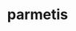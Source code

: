 ---
title: "parmetis"
layout: cache
categories: [package, develop]
meta: {"compilers": ["cce@=18.0.0", "gcc@=10.3.0", "gcc@=11.1.0", "gcc@=11.4.0", "gcc@=7.3.1", "gcc@=7.5.0", "gcc@=9.4.0", "oneapi@=2024.1.0", "oneapi@=2024.2.1"], "num_specs": 111, "num_specs_by_stack": {"aws-pcluster-x86_64_v4": 6, "data-vis-sdk": 7, "e4s": 20, "e4s-cray-rhel": 4, "e4s-cray-sles": 4, "e4s-neoverse-v2": 15, "e4s-neoverse_v1": 12, "e4s-oneapi": 14, "e4s-power": 3, "e4s-rocm-external": 5, "radiuss": 5, "radiuss-aws": 8, "radiuss-aws-aarch64": 8, "root": 111}, "oss": ["amzn2", "rhel8", "sle_hpc15", "ubuntu18.04", "ubuntu20.04", "ubuntu22.04"], "platforms": ["linux"], "stacks": ["aws-pcluster-x86_64_v4", "data-vis-sdk", "e4s", "e4s-cray-rhel", "e4s-cray-sles", "e4s-neoverse-v2", "e4s-neoverse_v1", "e4s-oneapi", "e4s-power", "e4s-rocm-external", "radiuss", "radiuss-aws", "radiuss-aws-aarch64", "root"], "targets": ["aarch64", "neoverse_v1", "neoverse_v2", "ppc64le", "x86_64_v3", "x86_64_v4"], "versions": ["4.0.3"]}
spec_details: [{"compiler": "gcc@=7.3.1", "hash": "2u4dyfp4h3cbeefvsop5n3ljezwqjsfh", "os": "amzn2", "platform": "linux", "size": "-", "stacks": ["radiuss-aws-aarch64", "root"], "target": "aarch64", "variants": ["build_system=cmake", "build_type=Release", "~gdb", "generator=make", "~int64", "~ipo", "patches=4f89253,50ed208,704b84f", "+shared"], "versions": ["4.0.3"]}, {"compiler": "gcc@=7.5.0", "hash": "2ze2n2ne7kefywrbdeo3qotgyqt3knro", "os": "ubuntu18.04", "platform": "linux", "size": "-", "stacks": ["radiuss", "root"], "target": "x86_64_v3", "variants": ["build_system=cmake", "build_type=Release", "~gdb", "generator=make", "~int64", "~ipo", "patches=4f89253,50ed208,704b84f", "+shared"], "versions": ["4.0.3"]}, {"compiler": "cce@=18.0.0", "hash": "32vbdeqzecqnvmgiy4iknq4lqymn425g", "os": "rhel8", "platform": "linux", "size": "-", "stacks": ["e4s-cray-rhel", "root"], "target": "x86_64_v3", "variants": ["build_system=cmake", "build_type=Release", "~gdb", "generator=make", "~int64", "~ipo", "patches=4f89253,50ed208,704b84f", "+shared"], "versions": ["4.0.3"]}, {"compiler": "gcc@=7.3.1", "hash": "33jcpd7cy7d3c4ec66dixedjokeexm3o", "os": "amzn2", "platform": "linux", "size": "-", "stacks": ["radiuss-aws-aarch64", "root"], "target": "aarch64", "variants": ["build_system=cmake", "build_type=Release", "~gdb", "generator=make", "~int64", "~ipo", "patches=4f89253,50ed208,704b84f", "+shared"], "versions": ["4.0.3"]}, {"compiler": "gcc@=11.4.0", "hash": "3aaxr5paqyenywznby7ifxmauhlrorlw", "os": "ubuntu22.04", "platform": "linux", "size": "-", "stacks": ["e4s-neoverse-v2", "root"], "target": "neoverse_v2", "variants": ["build_system=cmake", "build_type=Release", "~gdb", "generator=make", "~int64", "~ipo", "patches=4f89253,50ed208,704b84f", "+shared"], "versions": ["4.0.3"]}, {"compiler": "oneapi@=2024.1.0", "hash": "3gff4e2bg5pdolemrffdgpcvhinlrojd", "os": "amzn2", "platform": "linux", "size": "-", "stacks": ["aws-pcluster-x86_64_v4", "root"], "target": "x86_64_v4", "variants": ["build_system=cmake", "build_type=Release", "~gdb", "generator=make", "~int64", "~ipo", "patches=4f89253,50ed208,704b84f", "+shared"], "versions": ["4.0.3"]}, {"compiler": "gcc@=11.4.0", "hash": "3oyx4aiobznwjvy6i3z64p4ienyxjrix", "os": "ubuntu22.04", "platform": "linux", "size": "-", "stacks": ["e4s-neoverse-v2", "root"], "target": "neoverse_v2", "variants": ["build_system=cmake", "build_type=Release", "~gdb", "generator=make", "~int64", "~ipo", "patches=4f89253,50ed208,704b84f", "+shared"], "versions": ["4.0.3"]}, {"compiler": "gcc@=11.4.0", "hash": "3upmavqr7tai62cfk54xi3chm5s45fai", "os": "ubuntu22.04", "platform": "linux", "size": "-", "stacks": ["e4s-neoverse-v2", "root"], "target": "neoverse_v2", "variants": ["build_system=cmake", "build_type=Release", "~gdb", "generator=make", "~int64", "~ipo", "patches=4f89253,50ed208,704b84f", "+shared"], "versions": ["4.0.3"]}, {"compiler": "gcc@=11.4.0", "hash": "3yebwbi5bz3sz4rfwwkp3oiaqplz4e3j", "os": "ubuntu22.04", "platform": "linux", "size": "-", "stacks": ["e4s", "root"], "target": "x86_64_v3", "variants": ["build_system=cmake", "build_type=Release", "~gdb", "generator=make", "~int64", "~ipo", "patches=4f89253,50ed208,704b84f", "+shared"], "versions": ["4.0.3"]}, {"compiler": "gcc@=11.1.0", "hash": "3yjdcgwgfdeju6hgrus5u3uxpibfiyen", "os": "ubuntu20.04", "platform": "linux", "size": "-", "stacks": ["data-vis-sdk", "root"], "target": "x86_64_v3", "variants": ["build_system=cmake", "build_type=Release", "~gdb", "generator=make", "~int64", "~ipo", "patches=4f89253,50ed208,704b84f", "+shared"], "versions": ["4.0.3"]}, {"compiler": "gcc@=9.4.0", "hash": "4ijadye7dnikz3lapulidvrfsl2w3p2c", "os": "ubuntu20.04", "platform": "linux", "size": "-", "stacks": ["e4s-power", "root"], "target": "ppc64le", "variants": ["build_system=cmake", "build_type=Release", "~gdb", "generator=make", "~int64", "~ipo", "patches=4f89253,50ed208,704b84f", "+shared"], "versions": ["4.0.3"]}, {"compiler": "gcc@=11.4.0", "hash": "4mrwfsp23ilh7fi3ca7u3zvpnfeym6q3", "os": "ubuntu22.04", "platform": "linux", "size": "-", "stacks": ["e4s", "root"], "target": "x86_64_v3", "variants": ["build_system=cmake", "build_type=Release", "~gdb", "generator=make", "~int64", "~ipo", "patches=4f89253,50ed208,704b84f", "+shared"], "versions": ["4.0.3"]}, {"compiler": "gcc@=11.4.0", "hash": "55bqqohtp3nfstq4idzi37xe2r6lbgwe", "os": "ubuntu22.04", "platform": "linux", "size": "-", "stacks": ["e4s", "root"], "target": "x86_64_v3", "variants": ["build_system=cmake", "build_type=Release", "~gdb", "generator=make", "~int64", "~ipo", "patches=4f89253,50ed208,704b84f", "+shared"], "versions": ["4.0.3"]}, {"compiler": "gcc@=11.4.0", "hash": "5mc7k6cxzgnu3whfhtoihxnsayf4j3g7", "os": "ubuntu22.04", "platform": "linux", "size": "-", "stacks": ["e4s", "root"], "target": "x86_64_v3", "variants": ["build_system=cmake", "build_type=Release", "~gdb", "generator=make", "~int64", "~ipo", "patches=4f89253,50ed208,704b84f", "+shared"], "versions": ["4.0.3"]}, {"compiler": "gcc@=11.4.0", "hash": "5rfpczejxptnrtwompcum7lnyqtjzxqw", "os": "ubuntu22.04", "platform": "linux", "size": "-", "stacks": ["e4s", "root"], "target": "x86_64_v3", "variants": ["build_system=cmake", "build_type=Release", "~gdb", "generator=make", "~int64", "~ipo", "patches=4f89253,50ed208,704b84f", "+shared"], "versions": ["4.0.3"]}, {"compiler": "gcc@=11.4.0", "hash": "5vvryriq6o7otyrb7bcs3febxn3zjvdg", "os": "ubuntu22.04", "platform": "linux", "size": "-", "stacks": ["e4s-neoverse_v1", "root"], "target": "neoverse_v1", "variants": ["build_system=cmake", "build_type=Release", "~gdb", "generator=make", "~int64", "~ipo", "patches=4f89253,50ed208,704b84f", "+shared"], "versions": ["4.0.3"]}, {"compiler": "gcc@=11.4.0", "hash": "6azqdneyyhf4och2d6ajkouzydngzden", "os": "ubuntu22.04", "platform": "linux", "size": "-", "stacks": ["e4s-rocm-external", "root"], "target": "x86_64_v3", "variants": ["build_system=cmake", "build_type=Release", "~gdb", "generator=make", "~int64", "~ipo", "patches=4f89253,50ed208,704b84f", "+shared"], "versions": ["4.0.3"]}, {"compiler": "gcc@=7.3.1", "hash": "6b3effdrqrktntum3m6gofmvunk77ywk", "os": "amzn2", "platform": "linux", "size": "-", "stacks": ["radiuss-aws", "root"], "target": "x86_64_v3", "variants": ["build_system=cmake", "build_type=Release", "~gdb", "generator=make", "~int64", "~ipo", "patches=4f89253,50ed208,704b84f", "+shared"], "versions": ["4.0.3"]}, {"compiler": "gcc@=11.4.0", "hash": "6jq7jqlsqmsajys6w2xle4erl44pajnb", "os": "ubuntu22.04", "platform": "linux", "size": "-", "stacks": ["e4s-neoverse_v1", "root"], "target": "neoverse_v1", "variants": ["build_system=cmake", "build_type=Release", "~gdb", "generator=make", "~int64", "~ipo", "patches=4f89253,50ed208,704b84f", "+shared"], "versions": ["4.0.3"]}, {"compiler": "gcc@=9.4.0", "hash": "6jv5alxxf67bkamyd2d5v57jumyqv54i", "os": "ubuntu20.04", "platform": "linux", "size": "-", "stacks": ["e4s-power", "root"], "target": "ppc64le", "variants": ["build_system=cmake", "build_type=Release", "~gdb", "generator=make", "~int64", "~ipo", "patches=4f89253,50ed208,704b84f", "+shared"], "versions": ["4.0.3"]}, {"compiler": "gcc@=10.3.0", "hash": "6mzv7fyq33amgyvtpsge3qkudihcgl4h", "os": "sle_hpc15", "platform": "linux", "size": "-", "stacks": ["e4s-cray-sles", "root"], "target": "x86_64_v4", "variants": ["build_system=cmake", "build_type=Release", "~gdb", "generator=make", "~int64", "~ipo", "patches=4f89253,50ed208,704b84f", "+shared"], "versions": ["4.0.3"]}, {"compiler": "oneapi@=2024.2.1", "hash": "6ppnmcw7hfn5lbcyk3nww7xa644abcbt", "os": "ubuntu22.04", "platform": "linux", "size": "-", "stacks": ["e4s-oneapi", "root"], "target": "x86_64_v3", "variants": ["build_system=cmake", "build_type=Release", "~gdb", "generator=make", "~int64", "~ipo", "patches=4f89253,50ed208,704b84f", "+shared"], "versions": ["4.0.3"]}, {"compiler": "oneapi@=2024.1.0", "hash": "6wdb5wx7n2tajvbftzszfvtcnsjj4jf5", "os": "amzn2", "platform": "linux", "size": "-", "stacks": ["aws-pcluster-x86_64_v4", "root"], "target": "x86_64_v3", "variants": ["build_system=cmake", "build_type=Release", "~gdb", "generator=make", "~int64", "~ipo", "patches=4f89253,50ed208,704b84f", "+shared"], "versions": ["4.0.3"]}, {"compiler": "gcc@=11.4.0", "hash": "6wphfw72hzb7yv7v7f355xktm7fpilyy", "os": "ubuntu22.04", "platform": "linux", "size": "-", "stacks": ["e4s", "root"], "target": "x86_64_v3", "variants": ["build_system=cmake", "build_type=Release", "~gdb", "generator=make", "~int64", "~ipo", "patches=4f89253,50ed208,704b84f", "+shared"], "versions": ["4.0.3"]}, {"compiler": "oneapi@=2024.2.1", "hash": "75ailij76plftwumxzqbfwwhyon3phzb", "os": "ubuntu22.04", "platform": "linux", "size": "-", "stacks": ["e4s-oneapi", "root"], "target": "x86_64_v3", "variants": ["build_system=cmake", "build_type=Release", "~gdb", "generator=make", "~int64", "~ipo", "patches=4f89253,50ed208,704b84f", "+shared"], "versions": ["4.0.3"]}, {"compiler": "gcc@=11.4.0", "hash": "7cds2dmmqeh64mwlmwszzqz42hgqvpga", "os": "ubuntu22.04", "platform": "linux", "size": "-", "stacks": ["e4s-neoverse_v1", "root"], "target": "neoverse_v1", "variants": ["build_system=cmake", "build_type=Release", "~gdb", "generator=make", "~int64", "~ipo", "patches=4f89253,50ed208,704b84f", "+shared"], "versions": ["4.0.3"]}, {"compiler": "gcc@=11.4.0", "hash": "7t2bs2dv4a2gyzju7kx2eod6le5zbrmn", "os": "ubuntu22.04", "platform": "linux", "size": "-", "stacks": ["e4s-neoverse_v1", "root"], "target": "neoverse_v1", "variants": ["build_system=cmake", "build_type=Release", "~gdb", "generator=make", "~int64", "~ipo", "patches=4f89253,50ed208,704b84f", "+shared"], "versions": ["4.0.3"]}, {"compiler": "gcc@=11.4.0", "hash": "7w5j5lnjalkzddtumeigb5fuxubhq42c", "os": "ubuntu22.04", "platform": "linux", "size": "-", "stacks": ["e4s-neoverse_v1", "root"], "target": "neoverse_v1", "variants": ["build_system=cmake", "build_type=Release", "~gdb", "generator=make", "~int64", "~ipo", "patches=4f89253,50ed208,704b84f", "+shared"], "versions": ["4.0.3"]}, {"compiler": "gcc@=7.3.1", "hash": "7yjcyvdxh425l74gaj4kpujvq4r7di2c", "os": "amzn2", "platform": "linux", "size": "-", "stacks": ["radiuss-aws-aarch64", "root"], "target": "aarch64", "variants": ["build_system=cmake", "build_type=Release", "~gdb", "generator=make", "~int64", "~ipo", "patches=4f89253,50ed208,704b84f", "+shared"], "versions": ["4.0.3"]}, {"compiler": "cce@=18.0.0", "hash": "adtoi7srynanvqkjotz3ltnfiblt23ag", "os": "rhel8", "platform": "linux", "size": "-", "stacks": ["e4s-cray-rhel", "root"], "target": "x86_64_v3", "variants": ["build_system=cmake", "build_type=Release", "~gdb", "generator=make", "~int64", "~ipo", "patches=4f89253,50ed208,704b84f", "+shared"], "versions": ["4.0.3"]}, {"compiler": "gcc@=7.5.0", "hash": "ap3rlshntop6jh4qh6wa7jnktiajicdl", "os": "ubuntu18.04", "platform": "linux", "size": "-", "stacks": ["radiuss", "root"], "target": "x86_64_v3", "variants": ["build_system=cmake", "build_type=Release", "~gdb", "generator=make", "~int64", "~ipo", "patches=4f89253,50ed208,704b84f", "+shared"], "versions": ["4.0.3"]}, {"compiler": "oneapi@=2024.2.1", "hash": "b3txnmbldai4vsfthtfhbtuueu5556ya", "os": "ubuntu22.04", "platform": "linux", "size": "-", "stacks": ["e4s-oneapi", "root"], "target": "x86_64_v3", "variants": ["build_system=cmake", "build_type=Release", "~gdb", "generator=make", "~int64", "~ipo", "patches=4f89253,50ed208,704b84f", "+shared"], "versions": ["4.0.3"]}, {"compiler": "oneapi@=2024.1.0", "hash": "bkl6iofuf4ttbxparcxfm4ssdp3re5sz", "os": "amzn2", "platform": "linux", "size": "-", "stacks": ["aws-pcluster-x86_64_v4", "root"], "target": "x86_64_v3", "variants": ["build_system=cmake", "build_type=Release", "~gdb", "generator=make", "~int64", "~ipo", "patches=4f89253,50ed208,704b84f", "+shared"], "versions": ["4.0.3"]}, {"compiler": "gcc@=11.4.0", "hash": "bnrftdntefhk6qcozbg5hswn27e3vjxi", "os": "ubuntu22.04", "platform": "linux", "size": "-", "stacks": ["e4s", "root"], "target": "x86_64_v3", "variants": ["build_system=cmake", "build_type=Release", "~gdb", "generator=make", "~int64", "~ipo", "patches=4f89253,50ed208,704b84f", "+shared"], "versions": ["4.0.3"]}, {"compiler": "oneapi@=2024.2.1", "hash": "cagpucpcvq55d55fqbr6eo3dwhrkmizf", "os": "ubuntu22.04", "platform": "linux", "size": "-", "stacks": ["e4s-oneapi", "root"], "target": "x86_64_v3", "variants": ["build_system=cmake", "build_type=Release", "~gdb", "generator=make", "~int64", "~ipo", "patches=4f89253,50ed208,704b84f", "+shared"], "versions": ["4.0.3"]}, {"compiler": "gcc@=11.4.0", "hash": "cbo2cddtbraudfqlvsdsg22yvss7ll5w", "os": "ubuntu22.04", "platform": "linux", "size": "-", "stacks": ["e4s-neoverse_v1", "root"], "target": "neoverse_v1", "variants": ["build_system=cmake", "build_type=Release", "~gdb", "generator=make", "~int64", "~ipo", "patches=4f89253,50ed208,704b84f", "+shared"], "versions": ["4.0.3"]}, {"compiler": "oneapi@=2024.2.1", "hash": "cjzln5cit5lihetogburwnfxhepba53l", "os": "ubuntu22.04", "platform": "linux", "size": "-", "stacks": ["e4s-oneapi", "root"], "target": "x86_64_v3", "variants": ["build_system=cmake", "build_type=Release", "~gdb", "generator=make", "~int64", "~ipo", "patches=4f89253,50ed208,704b84f", "+shared"], "versions": ["4.0.3"]}, {"compiler": "gcc@=7.3.1", "hash": "cqdsdfyzulzowcaut7fc455gt4pmvahx", "os": "amzn2", "platform": "linux", "size": "-", "stacks": ["radiuss-aws", "root"], "target": "x86_64_v3", "variants": ["build_system=cmake", "build_type=Release", "~gdb", "generator=make", "~int64", "~ipo", "patches=4f89253,50ed208,704b84f", "+shared"], "versions": ["4.0.3"]}, {"compiler": "gcc@=11.1.0", "hash": "d5j3v42x6b5piekxwjp2pblvpvc45ymr", "os": "ubuntu20.04", "platform": "linux", "size": "-", "stacks": ["data-vis-sdk", "root"], "target": "x86_64_v3", "variants": ["build_system=cmake", "build_type=Release", "~gdb", "generator=make", "~int64", "~ipo", "patches=4f89253,50ed208,704b84f", "+shared"], "versions": ["4.0.3"]}, {"compiler": "oneapi@=2024.2.1", "hash": "daw2atwvw2onyu3dg6ezujfldgksodfg", "os": "ubuntu22.04", "platform": "linux", "size": "-", "stacks": ["e4s-oneapi", "root"], "target": "x86_64_v3", "variants": ["build_system=cmake", "build_type=Release", "~gdb", "generator=make", "~int64", "~ipo", "patches=4f89253,50ed208,704b84f", "+shared"], "versions": ["4.0.3"]}, {"compiler": "gcc@=11.1.0", "hash": "ddmttmbuxdjxepqu6nja2vt7g77i5jer", "os": "ubuntu20.04", "platform": "linux", "size": "-", "stacks": ["data-vis-sdk", "root"], "target": "x86_64_v3", "variants": ["build_system=cmake", "build_type=Release", "~gdb", "generator=make", "~int64", "~ipo", "patches=4f89253,50ed208,704b84f", "+shared"], "versions": ["4.0.3"]}, {"compiler": "gcc@=11.4.0", "hash": "de3fa7vrl76qdgwbqsqwpnyu5okq3ja6", "os": "ubuntu22.04", "platform": "linux", "size": "-", "stacks": ["e4s-neoverse-v2", "root"], "target": "neoverse_v2", "variants": ["build_system=cmake", "build_type=Release", "~gdb", "generator=make", "~int64", "~ipo", "patches=4f89253,50ed208,704b84f", "+shared"], "versions": ["4.0.3"]}, {"compiler": "gcc@=7.3.1", "hash": "dplwkrsn6lth2dwl3pfgcomcjyt6252c", "os": "amzn2", "platform": "linux", "size": "-", "stacks": ["radiuss-aws-aarch64", "root"], "target": "aarch64", "variants": ["build_system=cmake", "build_type=Release", "~gdb", "generator=make", "~int64", "~ipo", "patches=4f89253,50ed208,704b84f", "+shared"], "versions": ["4.0.3"]}, {"compiler": "oneapi@=2024.2.1", "hash": "dqeo6vg2tamyldumehjn33rhzort4lmq", "os": "ubuntu22.04", "platform": "linux", "size": "-", "stacks": ["e4s-oneapi", "root"], "target": "x86_64_v3", "variants": ["build_system=cmake", "build_type=Release", "~gdb", "generator=make", "~int64", "~ipo", "patches=4f89253,50ed208,704b84f", "+shared"], "versions": ["4.0.3"]}, {"compiler": "gcc@=11.4.0", "hash": "dt2obwsw4w62lozytvaf5fb44cpdn75k", "os": "ubuntu22.04", "platform": "linux", "size": "-", "stacks": ["e4s-neoverse_v1", "root"], "target": "neoverse_v1", "variants": ["build_system=cmake", "build_type=Release", "~gdb", "generator=make", "~int64", "~ipo", "patches=4f89253,50ed208,704b84f", "+shared"], "versions": ["4.0.3"]}, {"compiler": "gcc@=11.4.0", "hash": "dyzcu2sz3dju2xrjhumadwy64saqd4av", "os": "ubuntu22.04", "platform": "linux", "size": "-", "stacks": ["e4s-neoverse-v2", "root"], "target": "neoverse_v2", "variants": ["build_system=cmake", "build_type=Release", "~gdb", "generator=make", "~int64", "~ipo", "patches=4f89253,50ed208,704b84f", "+shared"], "versions": ["4.0.3"]}, {"compiler": "gcc@=11.4.0", "hash": "eabsxrnmypfhfpld52mioog6l3jn7ka2", "os": "ubuntu22.04", "platform": "linux", "size": "-", "stacks": ["e4s-neoverse_v1", "root"], "target": "neoverse_v1", "variants": ["build_system=cmake", "build_type=Release", "~gdb", "generator=make", "~int64", "~ipo", "patches=4f89253,50ed208,704b84f", "+shared"], "versions": ["4.0.3"]}, {"compiler": "gcc@=11.4.0", "hash": "epsr5anf6yyo764gzyvtjwjsfbvpovhe", "os": "ubuntu22.04", "platform": "linux", "size": "-", "stacks": ["e4s", "root"], "target": "x86_64_v3", "variants": ["build_system=cmake", "build_type=Release", "~gdb", "generator=make", "~int64", "~ipo", "patches=4f89253,50ed208,704b84f", "+shared"], "versions": ["4.0.3"]}, {"compiler": "gcc@=11.4.0", "hash": "fenyutxjcjeknh7ztvkbf4rmnav2mqif", "os": "ubuntu22.04", "platform": "linux", "size": "-", "stacks": ["e4s-neoverse-v2", "root"], "target": "neoverse_v2", "variants": ["build_system=cmake", "build_type=Release", "~gdb", "generator=make", "~int64", "~ipo", "patches=4f89253,50ed208,704b84f", "+shared"], "versions": ["4.0.3"]}, {"compiler": "oneapi@=2024.2.1", "hash": "ff4ag7y43wjnep4vv5unsmssjdkgsqqt", "os": "ubuntu22.04", "platform": "linux", "size": "-", "stacks": ["e4s-oneapi", "root"], "target": "x86_64_v3", "variants": ["build_system=cmake", "build_type=Release", "~gdb", "generator=make", "~int64", "~ipo", "patches=4f89253,50ed208,704b84f", "+shared"], "versions": ["4.0.3"]}, {"compiler": "gcc@=11.4.0", "hash": "fitvwqpcy25lazaymvvlpyi6wd4fk5ly", "os": "ubuntu22.04", "platform": "linux", "size": "-", "stacks": ["e4s-neoverse-v2", "root"], "target": "neoverse_v2", "variants": ["build_system=cmake", "build_type=Release", "~gdb", "generator=make", "~int64", "~ipo", "patches=4f89253,50ed208,704b84f", "+shared"], "versions": ["4.0.3"]}, {"compiler": "gcc@=11.4.0", "hash": "g46kt5tn6j6mpnsk247bohtef44rrxti", "os": "ubuntu22.04", "platform": "linux", "size": "-", "stacks": ["e4s-rocm-external", "root"], "target": "x86_64_v3", "variants": ["build_system=cmake", "build_type=Release", "~gdb", "generator=make", "~int64", "~ipo", "patches=4f89253,50ed208,704b84f", "+shared"], "versions": ["4.0.3"]}, {"compiler": "gcc@=11.4.0", "hash": "gji4w65gwlbloixfs7yubss3ruvjeb6g", "os": "ubuntu22.04", "platform": "linux", "size": "-", "stacks": ["e4s-neoverse_v1", "root"], "target": "neoverse_v1", "variants": ["build_system=cmake", "build_type=Release", "~gdb", "generator=make", "~int64", "~ipo", "patches=4f89253,50ed208,704b84f", "+shared"], "versions": ["4.0.3"]}, {"compiler": "gcc@=11.4.0", "hash": "idlgpcvie3bfbnsfssovlqj4abhorob2", "os": "ubuntu22.04", "platform": "linux", "size": "-", "stacks": ["e4s", "root"], "target": "x86_64_v3", "variants": ["build_system=cmake", "build_type=Release", "~gdb", "generator=make", "~int64", "~ipo", "patches=4f89253,50ed208,704b84f", "+shared"], "versions": ["4.0.3"]}, {"compiler": "cce@=18.0.0", "hash": "iwlsibe2r3f2ws5qjs6eme4dawcn3ydp", "os": "rhel8", "platform": "linux", "size": "-", "stacks": ["e4s-cray-rhel", "root"], "target": "x86_64_v3", "variants": ["build_system=cmake", "build_type=Release", "~gdb", "generator=make", "~int64", "~ipo", "patches=4f89253,50ed208,704b84f", "+shared"], "versions": ["4.0.3"]}, {"compiler": "gcc@=11.4.0", "hash": "jgbdwz7orxrwi3252hjpx6hauuw5eksp", "os": "ubuntu22.04", "platform": "linux", "size": "-", "stacks": ["e4s-neoverse-v2", "root"], "target": "neoverse_v2", "variants": ["build_system=cmake", "build_type=Release", "~gdb", "generator=make", "~int64", "~ipo", "patches=4f89253,50ed208,704b84f", "+shared"], "versions": ["4.0.3"]}, {"compiler": "oneapi@=2024.2.1", "hash": "jo4usqtjbwkaiwbgt2334fmur7i6pxh3", "os": "ubuntu22.04", "platform": "linux", "size": "-", "stacks": ["e4s-oneapi", "root"], "target": "x86_64_v3", "variants": ["build_system=cmake", "build_type=Release", "~gdb", "generator=make", "~int64", "~ipo", "patches=4f89253,50ed208,704b84f", "+shared"], "versions": ["4.0.3"]}, {"compiler": "gcc@=11.1.0", "hash": "ki3h7hmoyahmacamvq4ust7rgnprt4qo", "os": "ubuntu20.04", "platform": "linux", "size": "-", "stacks": ["data-vis-sdk", "root"], "target": "x86_64_v3", "variants": ["build_system=cmake", "build_type=Release", "~gdb", "generator=make", "~int64", "~ipo", "patches=4f89253,50ed208,704b84f", "+shared"], "versions": ["4.0.3"]}, {"compiler": "gcc@=7.3.1", "hash": "kpo5whudcgf446ovjiurjet6bxpy6zuq", "os": "amzn2", "platform": "linux", "size": "-", "stacks": ["radiuss-aws", "root"], "target": "x86_64_v3", "variants": ["build_system=cmake", "build_type=Release", "~gdb", "generator=make", "~int64", "~ipo", "patches=4f89253,50ed208,704b84f", "+shared"], "versions": ["4.0.3"]}, {"compiler": "gcc@=11.1.0", "hash": "lilm7jhvcqmh7lwlpwhaq4nod6mohfzd", "os": "ubuntu20.04", "platform": "linux", "size": "-", "stacks": ["data-vis-sdk", "root"], "target": "x86_64_v3", "variants": ["build_system=cmake", "build_type=Release", "~gdb", "generator=make", "~int64", "~ipo", "patches=4f89253,50ed208,704b84f", "+shared"], "versions": ["4.0.3"]}, {"compiler": "gcc@=10.3.0", "hash": "m46iwyemtly43s5gaqoqdusk3pm2xjjz", "os": "sle_hpc15", "platform": "linux", "size": "-", "stacks": ["e4s-cray-sles", "root"], "target": "x86_64_v4", "variants": ["build_system=cmake", "build_type=Release", "~gdb", "generator=make", "~int64", "~ipo", "patches=4f89253,50ed208,704b84f", "+shared"], "versions": ["4.0.3"]}, {"compiler": "gcc@=11.4.0", "hash": "m7ucrsp6wu3fpd7a3ietg7hyvqx7ojcu", "os": "ubuntu22.04", "platform": "linux", "size": "-", "stacks": ["e4s", "root"], "target": "x86_64_v3", "variants": ["build_system=cmake", "build_type=Release", "~gdb", "generator=make", "~int64", "~ipo", "patches=4f89253,50ed208,704b84f", "+shared"], "versions": ["4.0.3"]}, {"compiler": "gcc@=11.4.0", "hash": "mbsix25gwunnzsgrslto2ctglaei6qsp", "os": "ubuntu22.04", "platform": "linux", "size": "-", "stacks": ["e4s-neoverse-v2", "root"], "target": "neoverse_v2", "variants": ["build_system=cmake", "build_type=Release", "~gdb", "generator=make", "~int64", "~ipo", "patches=4f89253,50ed208,704b84f", "+shared"], "versions": ["4.0.3"]}, {"compiler": "gcc@=7.5.0", "hash": "mdjdzvxzf4e4qe74qx4e7zjy2zwtsszq", "os": "ubuntu18.04", "platform": "linux", "size": "-", "stacks": ["radiuss", "root"], "target": "x86_64_v3", "variants": ["build_system=cmake", "build_type=Release", "~gdb", "generator=make", "~int64", "~ipo", "patches=4f89253,50ed208,704b84f", "+shared"], "versions": ["4.0.3"]}, {"compiler": "gcc@=7.3.1", "hash": "mljoegy3ja2wjjl5t4ubmuu7reeflovh", "os": "amzn2", "platform": "linux", "size": "-", "stacks": ["radiuss-aws-aarch64", "root"], "target": "aarch64", "variants": ["build_system=cmake", "build_type=Release", "~gdb", "generator=make", "~int64", "~ipo", "patches=4f89253,50ed208,704b84f", "+shared"], "versions": ["4.0.3"]}, {"compiler": "gcc@=11.4.0", "hash": "mtdcb7spk3tampbcx6q6uh3rt5kq6avr", "os": "ubuntu22.04", "platform": "linux", "size": "-", "stacks": ["e4s", "root"], "target": "x86_64_v3", "variants": ["build_system=cmake", "build_type=Release", "~gdb", "generator=make", "~int64", "~ipo", "patches=4f89253,50ed208,704b84f", "+shared"], "versions": ["4.0.3"]}, {"compiler": "gcc@=11.1.0", "hash": "nznh3gqkjr6tzybl4tp2wpaql3rsxnhh", "os": "ubuntu20.04", "platform": "linux", "size": "-", "stacks": ["data-vis-sdk", "root"], "target": "x86_64_v3", "variants": ["build_system=cmake", "build_type=Release", "~gdb", "generator=make", "~int64", "~ipo", "patches=4f89253,50ed208,704b84f", "+shared"], "versions": ["4.0.3"]}, {"compiler": "gcc@=7.3.1", "hash": "olasofffwyfxqahz4igplrvyxhzr57bg", "os": "amzn2", "platform": "linux", "size": "-", "stacks": ["radiuss-aws", "root"], "target": "x86_64_v3", "variants": ["build_system=cmake", "build_type=Release", "~gdb", "generator=make", "~int64", "~ipo", "patches=4f89253,50ed208,704b84f", "+shared"], "versions": ["4.0.3"]}, {"compiler": "oneapi@=2024.2.1", "hash": "oubewykj5mtbcmvzwrs5ogrw723uon2u", "os": "ubuntu22.04", "platform": "linux", "size": "-", "stacks": ["e4s-oneapi", "root"], "target": "x86_64_v3", "variants": ["build_system=cmake", "build_type=Release", "~gdb", "generator=make", "~int64", "~ipo", "patches=4f89253,50ed208,704b84f", "+shared"], "versions": ["4.0.3"]}, {"compiler": "gcc@=7.5.0", "hash": "p4trqu2wztwveizc2ltep7z2cg6vza5t", "os": "ubuntu18.04", "platform": "linux", "size": "-", "stacks": ["radiuss", "root"], "target": "x86_64_v3", "variants": ["build_system=cmake", "build_type=Release", "~gdb", "generator=make", "~int64", "~ipo", "patches=4f89253,50ed208,704b84f", "+shared"], "versions": ["4.0.3"]}, {"compiler": "gcc@=11.4.0", "hash": "phncmbmgttmsfgyvlp7lfupbfzdsbndc", "os": "ubuntu22.04", "platform": "linux", "size": "-", "stacks": ["e4s", "root"], "target": "x86_64_v3", "variants": ["build_system=cmake", "build_type=Release", "~gdb", "generator=make", "~int64", "~ipo", "patches=4f89253,50ed208,704b84f", "+shared"], "versions": ["4.0.3"]}, {"compiler": "gcc@=11.4.0", "hash": "picqejw5zngi3ojtc4d7qwwzzuq3bkrj", "os": "ubuntu22.04", "platform": "linux", "size": "-", "stacks": ["e4s", "root"], "target": "x86_64_v3", "variants": ["build_system=cmake", "build_type=Release", "~gdb", "generator=make", "~int64", "~ipo", "patches=4f89253,50ed208,704b84f", "+shared"], "versions": ["4.0.3"]}, {"compiler": "gcc@=10.3.0", "hash": "ps5r3ocpxuktmjkqzf4etcotk45aurxa", "os": "sle_hpc15", "platform": "linux", "size": "-", "stacks": ["e4s-cray-sles", "root"], "target": "x86_64_v4", "variants": ["build_system=cmake", "build_type=Release", "~gdb", "generator=make", "~int64", "~ipo", "patches=4f89253,50ed208,704b84f", "+shared"], "versions": ["4.0.3"]}, {"compiler": "gcc@=10.3.0", "hash": "q3qucgxtnwrxmvgzobr7osl3r5or7anu", "os": "sle_hpc15", "platform": "linux", "size": "-", "stacks": ["e4s-cray-sles", "root"], "target": "x86_64_v4", "variants": ["build_system=cmake", "build_type=Release", "~gdb", "generator=make", "~int64", "~ipo", "patches=4f89253,50ed208,704b84f", "+shared"], "versions": ["4.0.3"]}, {"compiler": "cce@=18.0.0", "hash": "qbeugdjjex33zyq3mj6t7cv5c4nx7ud7", "os": "rhel8", "platform": "linux", "size": "-", "stacks": ["e4s-cray-rhel", "root"], "target": "x86_64_v3", "variants": ["build_system=cmake", "build_type=Release", "~gdb", "generator=make", "~int64", "~ipo", "patches=4f89253,50ed208,704b84f", "+shared"], "versions": ["4.0.3"]}, {"compiler": "gcc@=11.4.0", "hash": "qcv46w5aavq2a4gkwrma3q4hw7ca3oks", "os": "ubuntu22.04", "platform": "linux", "size": "-", "stacks": ["e4s-rocm-external", "root"], "target": "x86_64_v3", "variants": ["build_system=cmake", "build_type=Release", "~gdb", "generator=make", "~int64", "~ipo", "patches=4f89253,50ed208,704b84f", "+shared"], "versions": ["4.0.3"]}, {"compiler": "gcc@=11.4.0", "hash": "qf4ol2jabg3htdy5eqqp3eboal523oxy", "os": "ubuntu22.04", "platform": "linux", "size": "-", "stacks": ["e4s-neoverse-v2", "root"], "target": "neoverse_v2", "variants": ["build_system=cmake", "build_type=Release", "~gdb", "generator=make", "~int64", "~ipo", "patches=4f89253,50ed208,704b84f", "+shared"], "versions": ["4.0.3"]}, {"compiler": "oneapi@=2024.2.1", "hash": "qtyy3k4k55ntsiwaigrblbzlxohi6bcg", "os": "ubuntu22.04", "platform": "linux", "size": "-", "stacks": ["e4s-oneapi", "root"], "target": "x86_64_v3", "variants": ["build_system=cmake", "build_type=Release", "~gdb", "generator=make", "~int64", "~ipo", "patches=4f89253,50ed208,704b84f", "+shared"], "versions": ["4.0.3"]}, {"compiler": "gcc@=7.3.1", "hash": "qtzyq6vicvu76pdiqafc6kr4sq4yyfr3", "os": "amzn2", "platform": "linux", "size": "-", "stacks": ["radiuss-aws-aarch64", "root"], "target": "aarch64", "variants": ["build_system=cmake", "build_type=Release", "~gdb", "generator=make", "~int64", "~ipo", "patches=4f89253,50ed208,704b84f", "+shared"], "versions": ["4.0.3"]}, {"compiler": "gcc@=7.3.1", "hash": "r4jbqobfc5semisajqci4mdsnw3owkpb", "os": "amzn2", "platform": "linux", "size": "-", "stacks": ["radiuss-aws", "root"], "target": "x86_64_v3", "variants": ["build_system=cmake", "build_type=Release", "~gdb", "generator=make", "~int64", "~ipo", "patches=4f89253,50ed208,704b84f", "+shared"], "versions": ["4.0.3"]}, {"compiler": "gcc@=7.3.1", "hash": "ravgwyjb3uu5dsaqfukxsbh4chaiel6e", "os": "amzn2", "platform": "linux", "size": "-", "stacks": ["radiuss-aws-aarch64", "root"], "target": "aarch64", "variants": ["build_system=cmake", "build_type=Release", "~gdb", "generator=make", "~int64", "~ipo", "patches=4f89253,50ed208,704b84f", "+shared"], "versions": ["4.0.3"]}, {"compiler": "oneapi@=2024.2.1", "hash": "rax6qj5c5b7x5ubbqyyrddw3v6r4ufkw", "os": "ubuntu22.04", "platform": "linux", "size": "-", "stacks": ["e4s-oneapi", "root"], "target": "x86_64_v3", "variants": ["build_system=cmake", "build_type=Release", "~gdb", "generator=make", "~int64", "~ipo", "patches=4f89253,50ed208,704b84f", "+shared"], "versions": ["4.0.3"]}, {"compiler": "gcc@=11.4.0", "hash": "rkhliif2afcsb7cdbyrifrjo53mvwwmz", "os": "ubuntu22.04", "platform": "linux", "size": "-", "stacks": ["e4s", "root"], "target": "x86_64_v3", "variants": ["build_system=cmake", "build_type=Release", "~gdb", "generator=make", "~int64", "~ipo", "patches=4f89253,50ed208,704b84f", "+shared"], "versions": ["4.0.3"]}, {"compiler": "oneapi@=2024.1.0", "hash": "sestypq3isvibml5ozqadz3fxpygbwfd", "os": "amzn2", "platform": "linux", "size": "-", "stacks": ["aws-pcluster-x86_64_v4", "root"], "target": "x86_64_v3", "variants": ["build_system=cmake", "build_type=Release", "~gdb", "generator=make", "~int64", "~ipo", "patches=4f89253,50ed208,704b84f", "+shared"], "versions": ["4.0.3"]}, {"compiler": "gcc@=11.4.0", "hash": "sewqlcrqvwlxir22ykbuwbfkuwdg3s7v", "os": "ubuntu22.04", "platform": "linux", "size": "-", "stacks": ["e4s", "root"], "target": "x86_64_v3", "variants": ["build_system=cmake", "build_type=Release", "~gdb", "generator=make", "~int64", "~ipo", "patches=4f89253,50ed208,704b84f", "+shared"], "versions": ["4.0.3"]}, {"compiler": "gcc@=11.4.0", "hash": "sjk3aoslxwmdwrtf5wu774s7v4x5undw", "os": "ubuntu22.04", "platform": "linux", "size": "-", "stacks": ["e4s-rocm-external", "root"], "target": "x86_64_v3", "variants": ["build_system=cmake", "build_type=Release", "~gdb", "generator=make", "~int64", "~ipo", "patches=4f89253,50ed208,704b84f", "+shared"], "versions": ["4.0.3"]}, {"compiler": "gcc@=7.3.1", "hash": "sqgunjlcxrwgnt4qq5avwkhtlcllsdpc", "os": "amzn2", "platform": "linux", "size": "-", "stacks": ["radiuss-aws-aarch64", "root"], "target": "aarch64", "variants": ["build_system=cmake", "build_type=Release", "~gdb", "generator=make", "~int64", "~ipo", "patches=4f89253,50ed208,704b84f", "+shared"], "versions": ["4.0.3"]}, {"compiler": "gcc@=11.4.0", "hash": "t56rgxg3xqarm767g3jcfqcfygjc2ap4", "os": "ubuntu22.04", "platform": "linux", "size": "-", "stacks": ["e4s", "root"], "target": "x86_64_v3", "variants": ["build_system=cmake", "build_type=Release", "~gdb", "generator=make", "~int64", "~ipo", "patches=4f89253,50ed208,704b84f", "+shared"], "versions": ["4.0.3"]}, {"compiler": "oneapi@=2024.2.1", "hash": "tf55fvvszu4k2tukls4lx4674kha4pw6", "os": "ubuntu22.04", "platform": "linux", "size": "-", "stacks": ["e4s-oneapi", "root"], "target": "x86_64_v3", "variants": ["build_system=cmake", "build_type=Release", "~gdb", "generator=make", "~int64", "~ipo", "patches=4f89253,50ed208,704b84f", "+shared"], "versions": ["4.0.3"]}, {"compiler": "gcc@=11.4.0", "hash": "trnwjqgdqwvw6gt3qj624ptbx3yidivv", "os": "ubuntu22.04", "platform": "linux", "size": "-", "stacks": ["e4s-neoverse_v1", "root"], "target": "neoverse_v1", "variants": ["build_system=cmake", "build_type=Release", "~gdb", "generator=make", "~int64", "~ipo", "patches=4f89253,50ed208,704b84f", "+shared"], "versions": ["4.0.3"]}, {"compiler": "oneapi@=2024.1.0", "hash": "u73exf6wk5wap27tqbtqli6y2b2lsigj", "os": "amzn2", "platform": "linux", "size": "-", "stacks": ["aws-pcluster-x86_64_v4", "root"], "target": "x86_64_v4", "variants": ["build_system=cmake", "build_type=Release", "~gdb", "generator=make", "~int64", "~ipo", "patches=4f89253,50ed208,704b84f", "+shared"], "versions": ["4.0.3"]}, {"compiler": "gcc@=11.4.0", "hash": "ua7cbi7or4volmjj46w3dfwed7kgqu6h", "os": "ubuntu22.04", "platform": "linux", "size": "-", "stacks": ["e4s-neoverse-v2", "root"], "target": "neoverse_v2", "variants": ["build_system=cmake", "build_type=Release", "~gdb", "generator=make", "~int64", "~ipo", "patches=4f89253,50ed208,704b84f", "+shared"], "versions": ["4.0.3"]}, {"compiler": "gcc@=11.4.0", "hash": "uxrn5ivdi5a6ap2irrxpir5k56igugpg", "os": "ubuntu22.04", "platform": "linux", "size": "-", "stacks": ["e4s-neoverse-v2", "root"], "target": "neoverse_v2", "variants": ["build_system=cmake", "build_type=Release", "~gdb", "generator=make", "~int64", "~ipo", "patches=4f89253,50ed208,704b84f", "+shared"], "versions": ["4.0.3"]}, {"compiler": "gcc@=11.4.0", "hash": "v327j5zpqtnya56ixkdv6jtyf6djsfbd", "os": "ubuntu22.04", "platform": "linux", "size": "-", "stacks": ["e4s", "root"], "target": "x86_64_v3", "variants": ["build_system=cmake", "build_type=Release", "~gdb", "generator=make", "~int64", "~ipo", "patches=4f89253,50ed208,704b84f", "+shared"], "versions": ["4.0.3"]}, {"compiler": "gcc@=7.3.1", "hash": "v3tn7leojhj2pvnnuhqa7srsdvlfhiea", "os": "amzn2", "platform": "linux", "size": "-", "stacks": ["radiuss-aws", "root"], "target": "x86_64_v3", "variants": ["build_system=cmake", "build_type=Release", "~gdb", "generator=make", "~int64", "~ipo", "patches=4f89253,50ed208,704b84f", "+shared"], "versions": ["4.0.3"]}, {"compiler": "gcc@=11.4.0", "hash": "vthwrx4c5fluv2jgaikbxgzzgjydy7vj", "os": "ubuntu22.04", "platform": "linux", "size": "-", "stacks": ["e4s-rocm-external", "root"], "target": "x86_64_v3", "variants": ["build_system=cmake", "build_type=Release", "~gdb", "generator=make", "~int64", "~ipo", "patches=4f89253,50ed208,704b84f", "+shared"], "versions": ["4.0.3"]}, {"compiler": "gcc@=11.1.0", "hash": "wen3bhsjgdf56ab6gl3pn5dc5enugmt4", "os": "ubuntu20.04", "platform": "linux", "size": "-", "stacks": ["data-vis-sdk", "root"], "target": "x86_64_v3", "variants": ["build_system=cmake", "build_type=Release", "~gdb", "generator=make", "~int64", "~ipo", "patches=4f89253,50ed208,704b84f", "+shared"], "versions": ["4.0.3"]}, {"compiler": "gcc@=11.4.0", "hash": "wg7g6tl66ggkia47vmmqlr2423vlp4ul", "os": "ubuntu22.04", "platform": "linux", "size": "-", "stacks": ["e4s-neoverse-v2", "root"], "target": "neoverse_v2", "variants": ["build_system=cmake", "build_type=Release", "~gdb", "generator=make", "~int64", "~ipo", "patches=4f89253,50ed208,704b84f", "+shared"], "versions": ["4.0.3"]}, {"compiler": "gcc@=11.4.0", "hash": "wuscufsfhyobpbhlwrtd2u74pfpfofyh", "os": "ubuntu22.04", "platform": "linux", "size": "-", "stacks": ["e4s", "root"], "target": "x86_64_v3", "variants": ["build_system=cmake", "build_type=Release", "~gdb", "generator=make", "~int64", "~ipo", "patches=4f89253,50ed208,704b84f", "+shared"], "versions": ["4.0.3"]}, {"compiler": "gcc@=11.4.0", "hash": "wxzxpx7hxfyajjuxbvqnqh4eclu2vpbg", "os": "ubuntu22.04", "platform": "linux", "size": "-", "stacks": ["e4s", "root"], "target": "x86_64_v3", "variants": ["build_system=cmake", "build_type=Release", "~gdb", "generator=make", "~int64", "~ipo", "patches=4f89253,50ed208,704b84f", "+shared"], "versions": ["4.0.3"]}, {"compiler": "gcc@=11.4.0", "hash": "wzjr5xpa22lvmkxtfv6viwhtpnf7qbyr", "os": "ubuntu22.04", "platform": "linux", "size": "-", "stacks": ["e4s-neoverse-v2", "root"], "target": "neoverse_v2", "variants": ["build_system=cmake", "build_type=Release", "~gdb", "generator=make", "~int64", "~ipo", "patches=4f89253,50ed208,704b84f", "+shared"], "versions": ["4.0.3"]}, {"compiler": "gcc@=7.3.1", "hash": "wzvs6wgfski4favy2axu4bfby5v5kl3w", "os": "amzn2", "platform": "linux", "size": "-", "stacks": ["radiuss-aws", "root"], "target": "x86_64_v3", "variants": ["build_system=cmake", "build_type=Release", "~gdb", "generator=make", "~int64", "~ipo", "patches=4f89253,50ed208,704b84f", "+shared"], "versions": ["4.0.3"]}, {"compiler": "gcc@=11.4.0", "hash": "x7xteawkehscphe5n4v22k4gql5kyjxz", "os": "ubuntu22.04", "platform": "linux", "size": "-", "stacks": ["e4s", "root"], "target": "x86_64_v3", "variants": ["build_system=cmake", "build_type=Release", "~gdb", "generator=make", "~int64", "~ipo", "patches=4f89253,50ed208,704b84f", "+shared"], "versions": ["4.0.3"]}, {"compiler": "gcc@=9.4.0", "hash": "xtxs6ox4cy73b3wikg6djsrtmh7jlp5c", "os": "ubuntu20.04", "platform": "linux", "size": "-", "stacks": ["e4s-power", "root"], "target": "ppc64le", "variants": ["build_system=cmake", "build_type=Release", "~gdb", "generator=make", "~int64", "~ipo", "patches=4f89253,50ed208,704b84f", "+shared"], "versions": ["4.0.3"]}, {"compiler": "oneapi@=2024.1.0", "hash": "y4gdkmyhgzickrllvgrnugeqs7rzjo5k", "os": "amzn2", "platform": "linux", "size": "-", "stacks": ["aws-pcluster-x86_64_v4", "root"], "target": "x86_64_v4", "variants": ["build_system=cmake", "build_type=Release", "~gdb", "generator=make", "~int64", "~ipo", "patches=4f89253,50ed208,704b84f", "+shared"], "versions": ["4.0.3"]}, {"compiler": "gcc@=7.5.0", "hash": "ymnzy44auvpsbq7pfkknhjuaezvz3s4t", "os": "ubuntu18.04", "platform": "linux", "size": "-", "stacks": ["radiuss", "root"], "target": "x86_64_v3", "variants": ["build_system=cmake", "build_type=Release", "~gdb", "generator=make", "~int64", "~ipo", "patches=4f89253,50ed208,704b84f", "+shared"], "versions": ["4.0.3"]}, {"compiler": "gcc@=11.4.0", "hash": "yp7tv2xpwr5ayfgxp3zn6g4h2r4hmxk2", "os": "ubuntu22.04", "platform": "linux", "size": "-", "stacks": ["e4s-neoverse_v1", "root"], "target": "neoverse_v1", "variants": ["build_system=cmake", "build_type=Release", "~gdb", "generator=make", "~int64", "~ipo", "patches=4f89253,50ed208,704b84f", "+shared"], "versions": ["4.0.3"]}, {"compiler": "gcc@=11.4.0", "hash": "zcnb2ll54zltzbfhhigqekkhbqoml2xl", "os": "ubuntu22.04", "platform": "linux", "size": "-", "stacks": ["e4s-neoverse-v2", "root"], "target": "neoverse_v2", "variants": ["build_system=cmake", "build_type=Release", "~gdb", "generator=make", "~int64", "~ipo", "patches=4f89253,50ed208,704b84f", "+shared"], "versions": ["4.0.3"]}, {"compiler": "oneapi@=2024.2.1", "hash": "zho66zy6x5lf6bhccqhlxoczdc4fndu4", "os": "ubuntu22.04", "platform": "linux", "size": "-", "stacks": ["e4s-oneapi", "root"], "target": "x86_64_v3", "variants": ["build_system=cmake", "build_type=Release", "~gdb", "generator=make", "~int64", "~ipo", "patches=4f89253,50ed208,704b84f", "+shared"], "versions": ["4.0.3"]}, {"compiler": "gcc@=11.4.0", "hash": "zodcerer434jkyju5ol5h4f5m5voriry", "os": "ubuntu22.04", "platform": "linux", "size": "-", "stacks": ["e4s-neoverse_v1", "root"], "target": "neoverse_v1", "variants": ["build_system=cmake", "build_type=Release", "~gdb", "generator=make", "~int64", "~ipo", "patches=4f89253,50ed208,704b84f", "+shared"], "versions": ["4.0.3"]}, {"compiler": "gcc@=7.3.1", "hash": "zsaqvgxa5d3lujud75bygmhymrm2eytu", "os": "amzn2", "platform": "linux", "size": "-", "stacks": ["radiuss-aws", "root"], "target": "x86_64_v3", "variants": ["build_system=cmake", "build_type=Release", "~gdb", "generator=make", "~int64", "~ipo", "patches=4f89253,50ed208,704b84f", "+shared"], "versions": ["4.0.3"]}]
---